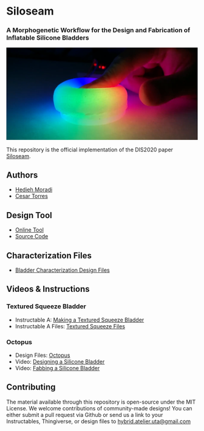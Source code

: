 # Siloseam
### A Morphogenetic Workflow for the Design and Fabrication of Inflatable Silicone Bladders

![Tangible Light](images/exemplars/tangible-light.png)

This repository is the official implementation of the DIS2020 paper [Siloseam](TODO:LinkToACM).

## Authors
* [Hedieh Moradi](http://hybridatelier.uta.edu/members/103-hedieh-moradi)
* [Cesar Torres](http://hybridatelier.uta.edu/members/1-cesar-torres)

## Design Tool
* [Online Tool](https://hybridatelier.uta.edu/apps/siloseam)
* [Source Code](https://github.com/The-Hybrid-Atelier/siloseam/tree/master/tool)

## Characterization Files
* [Bladder Characterization Design Files](https://www.thingiverse.com/thing:4283808)

## Videos & Instructions

### Textured Squeeze Bladder
* Instructable A: [Making a Textured Squeeze Bladder](https://www.instructables.com/id/Silicone-Textured-Inflatable-Squeeze-Bulb/)
* Instructable A Files: [Textured Squeeze Files](https://www.thingiverse.com/thing:4399272/files)

### Octopus
* Design Files: [Octopus](http://hybridatelier.uta.edu/projects/38-siloseam)
* Video: [Designing a Silicone Bladder](https://youtu.be/BlMqOIE3d1k)
* Video: [Fabbing a Silicone Bladder](https://youtu.be/CAZFEzSPMgg)


## Contributing
The material available through this repository is open-source under the MIT License. 
We welcome contributions of community-made designs! You can either submit a pull request via Github or send us a link to your Instructables, Thingiverse, or design files to hybrid.atelier.uta@gmail.com
